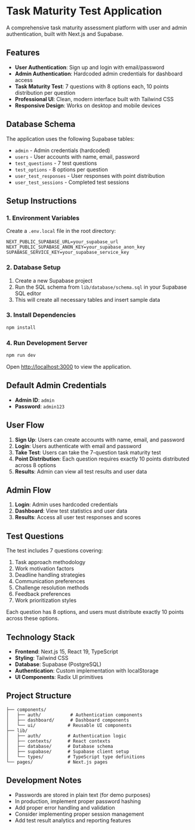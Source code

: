 # Task Maturity Test Application

A comprehensive task maturity assessment platform with user and admin authentication, built with Next.js and Supabase.

## Features

- **User Authentication**: Sign up and login with email/password
- **Admin Authentication**: Hardcoded admin credentials for dashboard access
- **Task Maturity Test**: 7 questions with 8 options each, 10 points distribution per question
- **Professional UI**: Clean, modern interface built with Tailwind CSS
- **Responsive Design**: Works on desktop and mobile devices

## Database Schema

The application uses the following Supabase tables:

- `admin` - Admin credentials (hardcoded)
- `users` - User accounts with name, email, password
- `test_questions` - 7 test questions
- `test_options` - 8 options per question
- `user_test_responses` - User responses with point distribution
- `user_test_sessions` - Completed test sessions

## Setup Instructions

### 1. Environment Variables

Create a `.env.local` file in the root directory:

```env
NEXT_PUBLIC_SUPABASE_URL=your_supabase_url
NEXT_PUBLIC_SUPABASE_ANON_KEY=your_supabase_anon_key
SUPABASE_SERVICE_KEY=your_supabase_service_key
```

### 2. Database Setup

1. Create a new Supabase project
2. Run the SQL schema from `lib/database/schema.sql` in your Supabase SQL editor
3. This will create all necessary tables and insert sample data

### 3. Install Dependencies

```bash
npm install
```

### 4. Run Development Server

```bash
npm run dev
```

Open [http://localhost:3000](http://localhost:3000) to view the application.

## Default Admin Credentials

- **Admin ID**: `admin`
- **Password**: `admin123`

## User Flow

1. **Sign Up**: Users can create accounts with name, email, and password
2. **Login**: Users authenticate with email and password
3. **Take Test**: Users can take the 7-question task maturity test
4. **Point Distribution**: Each question requires exactly 10 points distributed across 8 options
5. **Results**: Admin can view all test results and user data

## Admin Flow

1. **Login**: Admin uses hardcoded credentials
2. **Dashboard**: View test statistics and user data
3. **Results**: Access all user test responses and scores

## Test Questions

The test includes 7 questions covering:

1. Task approach methodology
2. Work motivation factors
3. Deadline handling strategies
4. Communication preferences
5. Challenge resolution methods
6. Feedback preferences
7. Work prioritization styles

Each question has 8 options, and users must distribute exactly 10 points across these options.

## Technology Stack

- **Frontend**: Next.js 15, React 19, TypeScript
- **Styling**: Tailwind CSS
- **Database**: Supabase (PostgreSQL)
- **Authentication**: Custom implementation with localStorage
- **UI Components**: Radix UI primitives

## Project Structure

```
├── components/
│   ├── auth/           # Authentication components
│   ├── dashboard/      # Dashboard components
│   └── ui/            # Reusable UI components
├── lib/
│   ├── auth/          # Authentication logic
│   ├── contexts/      # React contexts
│   ├── database/      # Database schema
│   ├── supabase/      # Supabase client setup
│   └── types/         # TypeScript type definitions
└── pages/             # Next.js pages
```

## Development Notes

- Passwords are stored in plain text (for demo purposes)
- In production, implement proper password hashing
- Add proper error handling and validation
- Consider implementing proper session management
- Add test result analytics and reporting features